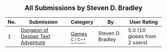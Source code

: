 ﻿<div align="center">

## All Submissions by Steven D\. Bradley

</div>

No.  | Submission | Category | By   | User Rating
---- | ---------- | -------- | ---- | -----------
1 | [Dungeon of Despair Text Adventure<br />](https://github.com/Planet-Source-Code/steven-d-bradley-dungeon-of-despair-text-adventure__3-11883) | [Games<br /><sup>C / C++</sup>](../ByCategory/games__3-13.md) | Steven D\. Bradley | 5.0 (10 globes from 2 users)
